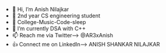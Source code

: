 - 👋 Hi, I’m Anish Nilajkar
- 🕺 2nd year CS engineering student
- 👀 College-Music-Code-sleep
- 🌱 I’m currently DSA with C++
- 📫 Reach me via Twitter--> @AR3xAnish
- 👍 Connect me on LinkedIn--> ANISH SHANKAR NILAJKAR

<!---
AR3xAnish/AR3xAnish is a ✨ special ✨ repository because its `README.md` (this file) appears on your GitHub profile.
You can click the Preview link to take a look at your changes.
--->
